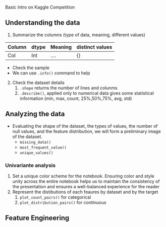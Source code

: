 Basic Intro on Kaggle Competition

## Understanding the data

1. Summarize the columns (type of data, meaning, different values)

| Column | dtype | Meaning | distinct values |
| ------ | ----- | ------- | --------------- |
| Col    | Int   | ….      | {}              |

- Check the sample 
-  We can use ```.info()``` command to help

2. Check the dataset details
   1. `.shape` returns the number of lines and colunms
   2. `.describe()`, applied only to numerical data gives some statistical information (min, max, count, 25%,50%,75%, avg, std)

## Analyzing the data

- Evaluating the shape of the dataset, the types of values, the number of null values, and the feature distribution, we will form a preliminary image of the dataset.
  - `missing_data()`
  - `most_frequent_value()`
  - `unique_values()`

### Univariante analysis

1. Set a unique color scheme for the notebook. Ensuring color and style unity across the entire notebook helps us to maintain the consistency of the presentation and ensures a well-balanced experience for the reader
2. Represent the distibutions of each feaures by dataset  and by the target
   1. `plot_count_pairs()` for categorical 
   2. `plot_distribution_pairs()` for continuous





## Feature Engineering 

